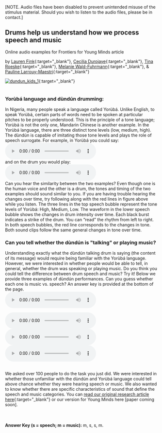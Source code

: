 <HEAD>
<!-- Global site tag (gtag.js) - Google Analytics -->
  <script async src="https://www.googletagmanager.com/gtag/js?id=UA-114823830-1"></script>
  <script>
    window.dataLayer = window.dataLayer || [];
    function gtag(){dataLayer.push(arguments);}
    gtag('js', new Date());
    gtag('config', 'UA-114823830-1');
  </script>
</HEAD>

[NOTE. Audio files have been disabled to prevent unintended misuse of the stimulus material. Should you wish to listen to the audio files, please be in contact.]

## Drums help us understand how we process speech and music
Online audio examples for Frontiers for Young Minds article

by [Lauren Fink](http://lkfink.github.io/){:target="_blank"}, [Cecilia Durojaye](https://www.news.uct.ac.za/article/-2021-02-19-winning-phd-highlights-african-indigenous-knowledge-systems){:target="_blank"}, [Tina Roeske](https://www.aesthetics.mpg.de/en/the-institute/people/tina-roeske.html){:target="_blank"}, [Melanie Wald-Fuhrmann](https://www.aesthetics.mpg.de/en/the-institute/people/melanie-wald-fuhrmann.html){:target="_blank"}, & [Pauline Larrouy-Maestri](https://www.aesthetics.mpg.de/en/the-institute/people/pauline-larrouy-maestri.html){:target="_blank"}

[![dundun_kids_1](../../assets/publpics/dundun_kids_1.png)](https://nachrichten.idw-online.de/2021/07/13/when-drums-talk-how-we-distinguish-speech-from-music/){:target="_blank"} 
<br>
<br>

### Yorùbá language and dùndún drumming:
 In Nigeria, many people speak a language called Yorùbá. Unlike English, to speak Yorùbá, certain parts of words need to be spoken at particular pitches to be properly understood. 
 This is the principle of a tone language; Yorùbá is not the only one, Mandarin Chinese is another example. In the Yorùbá language, there are three distinct tone levels (low, medium, high). 
 The dùndún is capable of imitating those tone levels and plays the role of speech surrogate. 
 For example, in Yorùbá you could say: 
 <audio controls preload>
    <!-- <source src="audio.mp3"></source> -->
    <source src="../assets/audio/Yoruba_example.ogg"></source>
</audio>
<br>
 and on the drum you would play:
 <audio controls preload>
    <!-- <source src="audio.mp3"></source> -->
    <source src="../assets/audio/dundun_example.ogg"></source>
</audio>
<br>
Can you hear the similarity between the two examples? Even though one is the human voice and the other is a drum, the tones and timing of the two examples should sound similar to you. If you are having trouble hearing the changes over time, try following along with the red lines in figure above while you listen. The three lines in the top speech bubble represent the tone levels of Yorùbá: High, Medium, Low. The waveform in the lower speech bubble shows the changes in drum intensity over time. Each black burst indicates a strike of the drum. You can “read” the rhythm from left to right. In both speech bubbles, the red line corresponds to the changes in tone. Both sound clips follow the same general changes in tone over time. 



### Can you tell whether the dùndún is "talking" or playing music?   
Understanding exactly what the dùndún talking drum is saying (the content of its message) would require being familiar with the Yorùbá language. However, we were interested in whether people would be able to tell, in general, whether the drum was speaking or playing music. Do you think you could tell the difference between drum speech and music? Try it! Below we provide three examples of dùndún performances. Can you guess whether each one is music vs. speech? An answer key is provided at the bottom of the page. 
<br>
<audio controls preload>
    <!-- <source src="audio.mp3"></source> -->
    <source src="../assets/audio/D8M_kids.ogg"></source>
</audio>
<br>

<audio controls preload>
    <!-- <source src="audio.mp3"></source> -->
    <source src="../assets/audio/D7s_kids.ogg"></source>
</audio>

<br>
<audio controls preload>
    <!-- <source src="audio.mp3"></source> -->
    <source src="../assets/audio/D13s_kids.ogg"></source>
</audio>
<br>

<audio controls preload>
    <!-- <source src="audio.mp3"></source> -->
    <source src="../assets/audio/D6M_kids.ogg"></source>
</audio>



<br>
<br>

We asked over 100 people to do the task you just did. We were interested in whether those unfamiliar with the dùndún and Yorùbá language could tell above chance whether they were hearing speech or music. We also wanted to know whether there are specific characteristics of sound that define the speech and music categories. You can [read our original research article here](https://doi.org/10.3389/fpsyg.2021.652673){:target="_blank"} or our version for Young Minds here [paper coming soon]. 
<br>
<br>
<br>
<br>
**Answer Key (s = speech; m = music):** m, s, s, m. 
